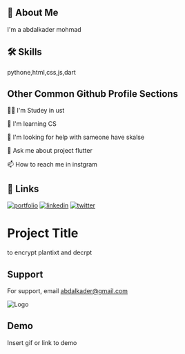 
## 🚀 About Me
I'm a abdalkader mohmad

## 🛠 Skills
pythone,html,css,js,dart


## Other Common Github Profile Sections
👩‍💻 I'm Studey in ust

🧠 I'm learning CS

🤔 I'm looking for help with sameone have skalse

💬 Ask me about project flutter

📫 How to reach me in instgram



## 🔗 Links
[![portfolio](https://img.shields.io/badge/my_portfolio-000?style=for-the-badge&logo=ko-fi&logoColor=white)](https://katherineoelsner.com/)
[![linkedin](https://img.shields.io/badge/linkedin-0A66C2?style=for-the-badge&logo=linkedin&logoColor=white)](https://www.linkedin.com/)
[![twitter](https://img.shields.io/badge/twitter-1DA1F2?style=for-the-badge&logo=twitter&logoColor=white)](https://twitter.com/)


# Project Title

to encrypt plantixt and decrpt


## Support

For support, email abdalkader@gmail.com


![Logo](https://dev-to-uploads.s3.amazonaws.com/uploads/articles/th5xamgrr6se0x5ro4g6.png)







## Demo

Insert gif or link to demo

